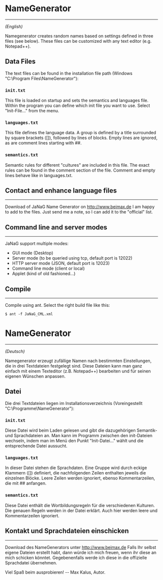 # NameGenerator
----------------------------
_(English)_

Namegenerator creates random names based on settings defined in three files (see below). These files can be customized with any text editor (e.g. Notepad++). 

## Data Files

The text files can be found in the installation file path (Windows "C:\Program Files\NameGenerator"):

### `init.txt`
This file is loaded on startup and sets the semantics and languages file. Within the program you can define which init file you want to use. Select "Init-File..." from the menu.

### `languages.txt`
This file defines the language data. A group is defined by a title surrounded by square brackets ([]), followed by lines of blocks. Empty lines are ignored, as are comment lines starting with ##.

### `semantics.txt`
Semantic rules for different "cultures" are included in this file. The exact rules can be found in the comment section of the file. Comment and empty lines behave like in languages.txt.

## Contact and enhance language files
-----------------------------------
Download of JaNaG Name Generator on http://www.beimax.de
I am happy to add to the files. Just send me a note, so I can add it to the "official" list.


## Command line and server modes
------------------------------
JaNaG support multiple modes:
-  GUI mode (Desktop)
-  Server mode (to be queried using tcp, default port is 12022)
-  HTTP server mode (JSON, default port is 12023)
-  Command line mode (client or local)
-  Applet (kind of old fashioned...)

## Compile
--------
Compile using ant. Select the right build file like this:

```
$ ant -f JaNaG_CML.xml
```



# NameGenerator
----------------------------
_(Deutsch)_

Namegenerator erzeugt zufällige Namen nach bestimmten Einstellungen, die in drei Textdateien festgelegt sind. Diese Dateien kann man ganz einfach mit einem Texteditor (z.B. Notepad++) bearbeiten und für seinen eigenen Wünschen anpassen. 

## Datei

Die drei Textdateien liegen im Installationsverzeichnis (Voreingestellt "C:\Programme\NameGenerator"):

### `init.txt`

Diese Datei wird beim Laden gelesen und gibt die dazugehörigen Semantik- und Sprachdateien an. Man kann im Programm zwischen den init-Dateien wechseln, indem man im Menü den Punkt "Init-Datei..." wählt und die entsprechende Datei aussucht.

### `languages.txt`

In dieser Datei stehen die Sprachdaten. Eine Gruppe wird durch eckige Klammern ([]) definiert, die nachfolgenden Zeilen enthalten jeweils die einzelnen Blöcke. Leere Zeilen werden ignoriert, ebenso Kommentarzeilen, die mit ## anfangen.

### `semantics.txt`

Diese Datei enthält die Wortbildungsregeln für die verschiedenen Kulturen. Die genauen Regeln werden in der Datei erklärt. Auch hier werden leere und Kommentarzeilen ignoriert.

## Kontakt und Sprachdateien einschicken
--------------------------------------

Download des NameGenerators unter http://www.beimax.de
Falls Ihr selbst eigene Dateien erstellt habt, dann würde ich mich freuen, wenn ihr diese an mich schicken könntet. Gegebenenfalls werde ich diese in die offizielle Sprachdatei übernehmen.

Viel Spaß beim ausprobieren!
-- Max Kalus, Autor.
